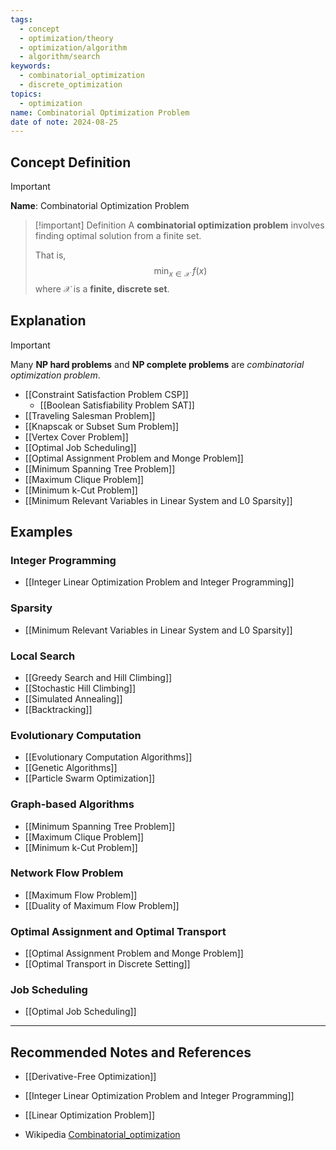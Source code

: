 ```yaml
---
tags:
  - concept
  - optimization/theory
  - optimization/algorithm
  - algorithm/search
keywords:
  - combinatorial_optimization
  - discrete_optimization
topics:
  - optimization
name: Combinatorial Optimization Problem
date of note: 2024-08-25
---
```


## Concept Definition

>[!important]
>**Name**: Combinatorial Optimization Problem

>[!important] Definition
>A **combinatorial optimization problem** involves finding optimal solution from a finite set.
>
>That is, 
>$$
>\min_{x \in \mathcal{X}} \; f(x)
>$$
>where $\mathcal{X}$ is a **finite, discrete set**.

## Explanation

>[!important]
>Many **NP hard problems** and **NP complete problems** are *combinatorial optimization problem*.

- [[Constraint Satisfaction Problem CSP]]
	- [[Boolean Satisfiability Problem SAT]]
- [[Traveling Salesman Problem]]
- [[Knapscak or Subset Sum Problem]]
- [[Vertex Cover Problem]]
- [[Optimal Job Scheduling]]
- [[Optimal Assignment Problem and Monge Problem]]
- [[Minimum Spanning Tree Problem]]
- [[Maximum Clique Problem]]
- [[Minimum k-Cut Problem]]
- [[Minimum Relevant Variables in Linear System and L0 Sparsity]]

## Examples

### Integer Programming

- [[Integer Linear Optimization Problem and Integer Programming]]

### Sparsity

- [[Minimum Relevant Variables in Linear System and L0 Sparsity]]

### Local Search

- [[Greedy Search and Hill Climbing]]
- [[Stochastic Hill Climbing]]
- [[Simulated Annealing]]
- [[Backtracking]]


### Evolutionary Computation

- [[Evolutionary Computation Algorithms]]
- [[Genetic Algorithms]]
- [[Particle Swarm Optimization]]

### Graph-based Algorithms

- [[Minimum Spanning Tree Problem]]
- [[Maximum Clique Problem]]
- [[Minimum k-Cut Problem]]


### Network Flow Problem

- [[Maximum Flow Problem]]
- [[Duality of Maximum Flow Problem]]


### Optimal Assignment and Optimal Transport

- [[Optimal Assignment Problem and Monge Problem]]
- [[Optimal Transport in Discrete Setting]]


### Job Scheduling

- [[Optimal Job Scheduling]]







-----------
##  Recommended Notes and References



- [[Derivative-Free Optimization]]

- [[Integer Linear Optimization Problem and Integer Programming]]
- [[Linear Optimization Problem]]



- Wikipedia [Combinatorial_optimization](https://en.wikipedia.org/wiki/Combinatorial_optimization)